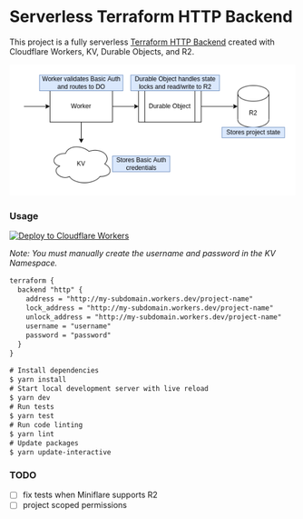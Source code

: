 # Serverless Terraform HTTP Backend

This project is a fully serverless [Terraform HTTP Backend](https://www.terraform.io/language/settings/backends/http) created with Cloudflare Workers, KV, Durable Objects, and R2.


![diagram](./tfstate-edge.drawio.png)

### Usage
[![Deploy to Cloudflare Workers](https://deploy.workers.cloudflare.com/button)](https://deploy.workers.cloudflare.com/?url=https://github.com/broswen/tfstate-edge)

_Note: You must manually create the username and password in the KV Namespace._
```hcl
terraform {
  backend "http" {
    address = "http://my-subdomain.workers.dev/project-name"
    lock_address = "http://my-subdomain.workers.dev/project-name"
    unlock_address = "http://my-subdomain.workers.dev/project-name"
    username = "username"
    password = "password"
  }
}
```


```shell
# Install dependencies
$ yarn install
# Start local development server with live reload
$ yarn dev
# Run tests
$ yarn test
# Run code linting
$ yarn lint
# Update packages
$ yarn update-interactive
```

### TODO
- [ ] fix tests when Miniflare supports R2
- [ ] project scoped permissions
